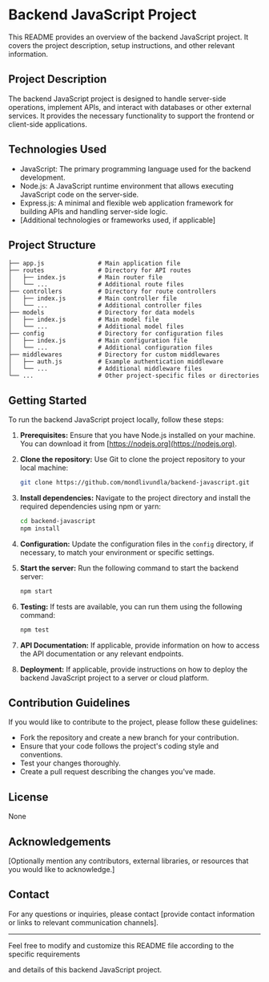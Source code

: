 # Backend JavaScript Project

This README provides an overview of the backend JavaScript project. It covers the project description, setup instructions, and other relevant information.

## Project Description

The backend JavaScript project is designed to handle server-side operations, implement APIs, and interact with databases or other external services. It provides the necessary functionality to support the frontend or client-side applications.

## Technologies Used

- JavaScript: The primary programming language used for the backend development.
- Node.js: A JavaScript runtime environment that allows executing JavaScript code on the server-side.
- Express.js: A minimal and flexible web application framework for building APIs and handling server-side logic.
- [Additional technologies or frameworks used, if applicable]

## Project Structure

```
├── app.js               # Main application file
├── routes               # Directory for API routes
│   ├── index.js         # Main router file
│   └── ...              # Additional route files
├── controllers          # Directory for route controllers
│   ├── index.js         # Main controller file
│   └── ...              # Additional controller files
├── models               # Directory for data models
│   ├── index.js         # Main model file
│   └── ...              # Additional model files
├── config               # Directory for configuration files
│   ├── index.js         # Main configuration file
│   └── ...              # Additional configuration files
├── middlewares          # Directory for custom middlewares
│   ├── auth.js          # Example authentication middleware
│   └── ...              # Additional middleware files
└── ...                  # Other project-specific files or directories
```

## Getting Started

To run the backend JavaScript project locally, follow these steps:

1. **Prerequisites:** Ensure that you have Node.js installed on your machine. You can download it from [https://nodejs.org](https://nodejs.org).

2. **Clone the repository:** Use Git to clone the project repository to your local machine:

   ```bash
   git clone https://github.com/mondlivundla/backend-javascript.git
   ```

3. **Install dependencies:** Navigate to the project directory and install the required dependencies using npm or yarn:

   ```bash
   cd backend-javascript
   npm install
   ```

4. **Configuration:** Update the configuration files in the `config` directory, if necessary, to match your environment or specific settings.

5. **Start the server:** Run the following command to start the backend server:

   ```bash
   npm start
   ```

6. **Testing:** If tests are available, you can run them using the following command:

   ```bash
   npm test
   ```

7. **API Documentation:** If applicable, provide information on how to access the API documentation or any relevant endpoints.

8. **Deployment:** If applicable, provide instructions on how to deploy the backend JavaScript project to a server or cloud platform.

## Contribution Guidelines

If you would like to contribute to the project, please follow these guidelines:

- Fork the repository and create a new branch for your contribution.
- Ensure that your code follows the project's coding style and conventions.
- Test your changes thoroughly.
- Create a pull request describing the changes you've made.

## License

None

## Acknowledgements

[Optionally mention any contributors, external libraries, or resources that you would like to acknowledge.]

## Contact

For any questions or inquiries, please contact [provide contact information or links to relevant communication channels].

---

Feel free to modify and customize this README file according to the specific requirements

 and details of this backend JavaScript project.
